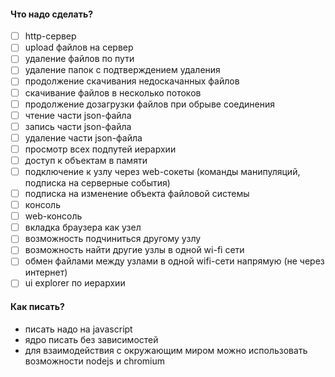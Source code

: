 #### Что надо сделать?
- [ ] http-сервер  
- [ ] upload файлов на сервер  
- [ ] удаление файлов по пути  
- [ ] удаление папок с подтверждением удаления  
- [ ] продолжение скачивания недоскачанных файлов  
- [ ] скачивание файлов в несколько потоков  
- [ ] продолжение дозагрузки файлов при обрыве соединения  
- [ ] чтение части json-файла  
- [ ] запись части json-файла  
- [ ] удаление части json-файла  
- [ ] просмотр всех подпутей иерархии  
- [ ] доступ к объектам в памяти
- [ ] подключение к узлу через web-сокеты (команды манипуляций, подписка на серверные события)  
- [ ] подписка на изменение объекта файловой системы  
- [ ] консоль  
- [ ] web-консоль  
- [ ] вкладка браузера как узел  
- [ ] возможность подчиниться другому узлу  
- [ ] возможность найти другие узлы в одной wi-fi сети  
- [ ] обмен файлами между узлами в одной wifi-сети напрямую (не через интернет)  
- [ ] ui explorer по иерархии  

#### Как писать?   
- писать надо на javascript  
- ядро писать без зависимостей
- для взаимодействия с окружающим миром можно использовать возможности nodejs и chromium  
